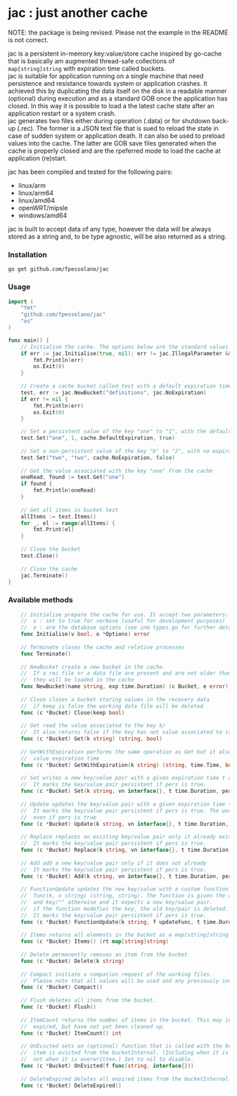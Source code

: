 # jac : just another cache

NOTE: the package is being revised. Please not the example in the README is not correct.

jac is a persistent in-memory key:value/store cache inspired by go-cache that is basically am augmented thread-safe collections of `map[string]string` with expiration time called buckets.  
jac is suitable for application running on a single machine that need persistence and resistance towards system or application crashes. It achieved this by duplicating the data itself on the disk in a readable manner (optional) during execution and as a standard GOB once the application has closed. In this way it is possible to load a the latest cache state after an application restart or a system crash.  
jac generates two files either during operation (.data) or for shutdown back-up (.rec). The former is a JSON text file that is sued to reload the state in case of sudden system or application death. It can also be used to preload values into the cache.  The latter are GOB save files generated when the cache is properly closed and are the rpeferred mode to load the cache at application (re)start.  

jac has been compiled and tested for the following pairs:  

 - linux/arm  
 - linux/arm64  
 - linux/amd64  
 - openWRT/mipsle 
 - windows/amd64  

jac is built to accept data of any type, however the data will be always stored as a string and, to be type agnostic, will be also returned as a string.  

### Installation

`go get github.com/fpessolano/jac`

### Usage

```go
import (
	"fmt"
	"github.com/fpessolano/jac"
	"os"
)

func main() {
    // Initialise the cache. The options below are the standard values
    if err := jac.Initialise(true, nil); err != jac.IllegalParameter && err != nil {
        fmt.Println(err)
        os.Exit(0)
    }
	
    // Create a cache bucket called test with a default expiration time (see types.go)
    test, err := jac.NewBucket("definitions", jac.NoExpiration)
    if err != nil {
        fmt.Println(err)
        os.Exit(0)
    }

    // Set a persistent value of the key "one" to "1", with the default expiration time
    test.Set("one", 1, cache.DefaultExpiration, true)
    
    // Set a non-persistent value of the key "b" to "2", with no expiration time
    test.Set("two", "two", cache.NoExpiration, false)
    
    // Get the value associated with the key "one" from the cache
    oneRead, found := test.Get("one")
    if found {
        fmt.Println(oneRead)
    }
	
    // Get all items in bucket test
    allItems := test.Items()
    for _, el := range(allItems) {
        fmt.Print(el)	
    }
    
    // Close the bucket
    test.Close()
    
    // Close the cache
    jac.Terminate()
}
```

### Available methods

```go
    // Initialise prepare the cache for use. It accept two parameters:
    //  v : set to true for verbose (useful for development purposes)
    //  o : are the database options (see inm types.go for further details)
    func Initialise(v bool, o *Options) error
    
    // Terminate closes the cache and relative processes
    func Terminate()
    
    // NewBucket create a new bucket in the cache.
    //  If a rec file or a data file are present and are not older than time.Now() - maxage,
    //  they will be loaded in the cache
    func NewBucket(name string, exp time.Duration) (c Bucket, e error) 
    
    // Close closes a bucket storing values in the recovery data
    //  if keep is false the working data file will be deleted
    func (c *Bucket) Close(keep bool) 
    
    // Get read the value associated to the key k/
    //  It also returns false if the key has not value associated to it
    func (c *Bucket) Get(k string) (string, bool) 
    
    // GetWithExpiration performs the same operation as Get but it also returns the
    //  value expiration time
    func (c *Bucket) GetWithExpiration(k string) (string, time.Time, bool) 
    
    // Set writes a new key/value pair with a given expiration time t and
    //  It marks the key/value pair persistent if pers is true.
    func (c *Bucket) Set(k string, vn interface{}, t time.Duration, pers bool) 
    
    // Update updates the key/value pair with a given expiration time t and
    //  It marks the key/value pair persistent if pers is true. The working file is not changed
    //  even if pers is true
    func (c *Bucket) Update(k string, vn interface{}, t time.Duration, pers bool) 
    
    // Replace replaces an existing key/value pair only it already existing.
    //  It marks the key/value pair persistent if pers is true.
    func (c *Bucket) Replace(k string, vn interface{}, t time.Duration, pers bool) 
    
    // Add add a new key/value pair only if it does not already
    //  It marks the key/value pair persistent if pers is true.
    func (c *Bucket) Add(k string, vn interface{}, t time.Duration, pers bool) (string, bool) 
    
    // FunctionUpdate updates the new key/value with a custom function of type
    //  func(k, v string) (string, string). The function is given the actual key/value pair is present
    //  and key/"" otherwise and it expects a new key/value pair.
    //  if the function modofies the key, the old key/pair is deleted.
    //  It marks the key/value pair persistent if pers is true.
    func (c *Bucket) FunctionUpdate(k string, f updateFunc, t time.Duration, pers bool) (string, string, bool) 
    
    // Items returns all elements in the bucket as a map[string]string
    func (c *Bucket) Items() (rt map[string]string) 
    
    // Delete permanently removes an item from the bucket
    func (c *Bucket) Delete(k string) 
    
    // Compact initiate a compation request of the working files.
    //  Please note that all values will be used and any previously indicated persistence flag will be ignored.
    func (c *Bucket) Compact() 
    
    // Flush deletes all items from the bucket.
    func (c *Bucket) Flush() 
    
    // ItemCount returns the number of items in the bucket. This may include items that have
    //  expired, but have not yet been cleaned up.
    func (c *Bucket) ItemCount() int 
    
    // OnEvicted sets an (optional) function that is called with the key and value when an
    //  item is evicted from the bucketInternal. (Including when it is deleted manually, but
    //  not when it is overwritten.) Set to nil to disable.
    func (c *Bucket) OnEvicted(f func(string, interface{})) 
    
    // DeleteExpired deletes all expired items from the bucketInternal.
    func (c *Bucket) DeleteExpired() 
```

